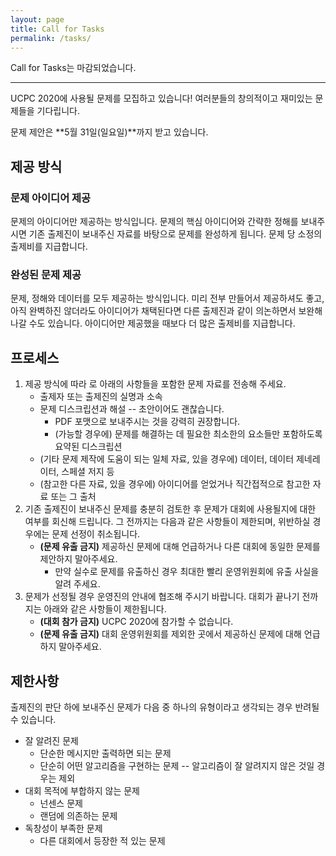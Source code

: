 ```yaml
---
layout: page
title: Call for Tasks
permalink: /tasks/
---
```


Call for Tasks는 마감되었습니다.

----

UCPC 2020에 사용될 문제를 모집하고 있습니다! 여러분들의 창의적이고 재미있는 문제들을 기다립니다.

문제 제안은 **5월 31일(일요일)**까지 받고 있습니다.

## 제공 방식

### 문제 아이디어 제공

문제의 아이디어만 제공하는 방식입니다. 문제의 핵심 아이디어와 간략한 정해를 보내주시면 기존 출제진이 보내주신 자료를 바탕으로 문제를 완성하게 됩니다.
문제 당 소정의 출제비를 지급합니다.

### 완성된 문제 제공

문제, 정해와 데이터를 모두 제공하는 방식입니다. 미리 전부 만들어서 제공하셔도 좋고, 아직 완벽하진 않더라도 아이디어가 채택된다면 다른 출제진과 같이 의논하면서 보완해나갈 수도 있습니다.
아이디어만 제공했을 때보다 더 많은 출제비를 지급합니다.

## 프로세스

1. 제공 방식에 따라 <a href="#" class="mail-address" data-name="tasks" data-domain="ucpc" data-tld="me" onclick="window.location.href = 'mailto:' + this.dataset.name + '@' + this.dataset.domain + '.' + this.dataset.tld"></a>로 아래의 사항들을 포함한 문제 자료를 전송해 주세요.
    * 출제자 또는 출제진의 실명과 소속
    * 문제 디스크립션과 해설 -- 초안이어도 괜찮습니다.
        * PDF 포맷으로 보내주시는 것을 강력히 권장합니다.
        * (가능할 경우에) 문제를 해결하는 데 필요한 최소한의 요소들만 포함하도록 요약된 디스크립션
    * (기타 문제 제작에 도움이 되는 일체 자료, 있을 경우에) 데이터, 데이터 제네레이터, 스페셜 저지 등
    * (참고한 다른 자료, 있을 경우에) 아이디어를 얻었거나 직간접적으로 참고한 자료 또는 그 출처
2. 기존 출제진이 보내주신 문제를 충분히 검토한 후 문제가 대회에 사용될지에 대한 여부를 회신해 드립니다. 그 전까지는 다음과 같은 사항들이 제한되며, 위반하실 경우에는 문제 선정이 취소됩니다.
    * **(문제 유출 금지)** 제공하신 문제에 대해 언급하거나 다른 대회에 동일한 문제를 제안하지 말아주세요.
        * 만약 실수로 문제를 유출하신 경우 최대한 빨리 운영위원회에 유출 사실을 알려 주세요.
3. 문제가 선정될 경우 운영진의 안내에 협조해 주시기 바랍니다. 대회가 끝나기 전까지는 아래와 같은 사항들이 제한됩니다.
    * **(대회 참가 금지)** UCPC 2020에 참가할 수 없습니다.
    * **(문제 유출 금지)** 대회 운영위원회를 제외한 곳에서 제공하신 문제에 대해 언급하지 말아주세요.


## 제한사항

출제진의 판단 하에 보내주신 문제가 다음 중 하나의 유형이라고 생각되는 경우 반려될 수 있습니다.
* 잘 알려진 문제
    * 단순한 메시지만 출력하면 되는 문제
    * 단순히 어떤 알고리즘을 구현하는 문제 -- 알고리즘이 잘 알려지지 않은 것일 경우는 제외
* 대회 목적에 부합하지 않는 문제
    * 넌센스 문제
    * 랜덤에 의존하는 문제
* 독창성이 부족한 문제
    * 다른 대회에서 등장한 적 있는 문제